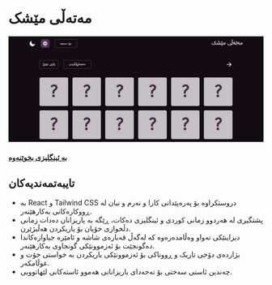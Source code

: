 # مەتەڵی مێشک

![preview](./public/previewKu.jpg)

#### [بە ئینگلیزی بخوێنەوە](./READMEKU.md)

## تایبەتمەندیەکان

- بە React و Tailwind CSS دروستکراوە بۆ پەرەپێدانی کارا و نەرم و نیان لە ڕووکارەکانی بەکارهێنەر.
- پشتگیری لە هەردوو زمانی کوردی و ئینگلیزی دەکات، ڕێگە بە یاریزانان دەدات زمانی دڵخوازی خۆیان بۆ یاریکردن هەڵبژێرن.
- دیزاینێکی تەواو وەڵامدەرەوە کە لەگەڵ قەبارەی شاشە و ئامێرە جیاوازەکاندا دەگونجێت بۆ ئەزموونێکی گونجاوی بەکارهێنەر.
- بژاردەی دۆخی تاریک و ڕووناکی بۆ ئەزموونێکی یاریکردن بە خواستی خۆت و غوڵامکەر.
- چەندین ئاستی سەختی بۆ تەحەدای یاریزانانی هەموو ئاستەکانی لێهاتوویی.
